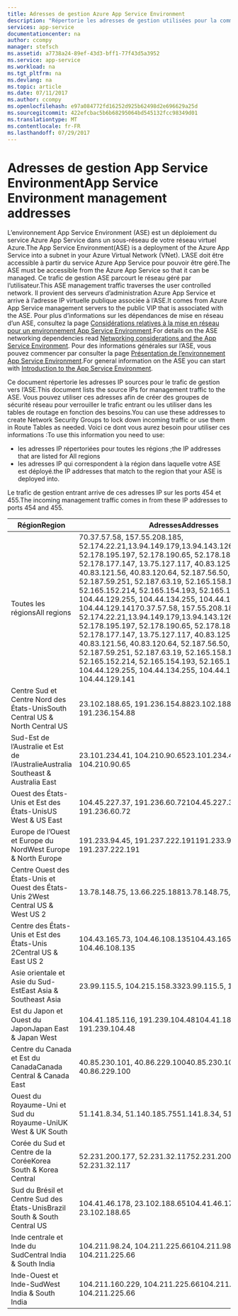 ```yaml
---
title: Adresses de gestion Azure App Service Environment
description: "Répertorie les adresses de gestion utilisées pour la commande d’un environnement App Service"
services: app-service
documentationcenter: na
author: ccompy
manager: stefsch
ms.assetid: a7738a24-89ef-43d3-bff1-77f43d5a3952
ms.service: app-service
ms.workload: na
ms.tgt_pltfrm: na
ms.devlang: na
ms.topic: article
ms.date: 07/11/2017
ms.author: ccompy
ms.openlocfilehash: e97a084772fd16252d925b62498d2e696629a25d
ms.sourcegitcommit: 422efcbac5b6b68295064bd545132fcc98349d01
ms.translationtype: MT
ms.contentlocale: fr-FR
ms.lasthandoff: 07/29/2017
---
```

# <a name="app-service-environment-management-addresses"></a><span data-ttu-id="b7767-103">Adresses de gestion App Service Environment</span><span class="sxs-lookup"><span data-stu-id="b7767-103">App Service Environment management addresses</span></span>

<span data-ttu-id="b7767-104">L’environnement App Service Environment (ASE) est un déploiement du service Azure App Service dans un sous-réseau de votre réseau virtuel Azure.</span><span class="sxs-lookup"><span data-stu-id="b7767-104">The App Service Environment(ASE) is a deployment of the Azure App Service into a subnet in your Azure Virtual Network (VNet).</span></span>  <span data-ttu-id="b7767-105">L’ASE doit être accessible à partir du service Azure App Service pour pouvoir être géré.</span><span class="sxs-lookup"><span data-stu-id="b7767-105">The ASE must be accessible from the Azure App Service so that it can be managed.</span></span>  <span data-ttu-id="b7767-106">Ce trafic de gestion ASE parcourt le réseau géré par l’utilisateur.</span><span class="sxs-lookup"><span data-stu-id="b7767-106">This ASE management traffic traverses the user controlled network.</span></span>  <span data-ttu-id="b7767-107">Il provient des serveurs d’administration Azure App Service et arrive à l’adresse IP virtuelle publique associée à l’ASE.</span><span class="sxs-lookup"><span data-stu-id="b7767-107">It comes from Azure App Service management servers to the public VIP that is associated with the ASE.</span></span>  <span data-ttu-id="b7767-108">Pour plus d’informations sur les dépendances de mise en réseau d’un ASE, consultez la page [Considérations relatives à la mise en réseau pour un environnement App Service Environment][networking].</span><span class="sxs-lookup"><span data-stu-id="b7767-108">For details on the ASE networking dependencies read [Networking considerations and the App Service Environment][networking].</span></span>  <span data-ttu-id="b7767-109">Pour des informations générales sur l’ASE, vous pouvez commencer par consulter la page [Présentation de l’environnement App Service Environment][intro].</span><span class="sxs-lookup"><span data-stu-id="b7767-109">For general information on the ASE you can start with [Introduction to the App Service Environment][intro].</span></span>

<span data-ttu-id="b7767-110">Ce document répertorie les adresses IP sources pour le trafic de gestion vers l’ASE.</span><span class="sxs-lookup"><span data-stu-id="b7767-110">This document lists the source IPs for management traffic to the ASE.</span></span> <span data-ttu-id="b7767-111">Vous pouvez utiliser ces adresses afin de créer des groupes de sécurité réseau pour verrouiller le trafic entrant ou les utiliser dans les tables de routage en fonction des besoins.</span><span class="sxs-lookup"><span data-stu-id="b7767-111">You can use these addresses to create Network Security Groups to lock down incoming traffic or use them in Route Tables as needed.</span></span>  <span data-ttu-id="b7767-112">Voici ce dont vous aurez besoin pour utiliser ces informations :</span><span class="sxs-lookup"><span data-stu-id="b7767-112">To use this information you need to use:</span></span>

* <span data-ttu-id="b7767-113">les adresses IP répertoriées pour toutes les régions ;</span><span class="sxs-lookup"><span data-stu-id="b7767-113">the IP addresses that are listed for All regions</span></span>
* <span data-ttu-id="b7767-114">les adresses IP qui correspondent à la région dans laquelle votre ASE est déployé.</span><span class="sxs-lookup"><span data-stu-id="b7767-114">the IP addresses that match to the region that your ASE is deployed into.</span></span>

<span data-ttu-id="b7767-115">Le trafic de gestion entrant arrive de ces adresses IP sur les ports 454 et 455.</span><span class="sxs-lookup"><span data-stu-id="b7767-115">The incoming management traffic comes in from these IP addresses to ports 454 and 455.</span></span>

| <span data-ttu-id="b7767-116">Région</span><span class="sxs-lookup"><span data-stu-id="b7767-116">Region</span></span> | <span data-ttu-id="b7767-117">Adresses</span><span class="sxs-lookup"><span data-stu-id="b7767-117">Addresses</span></span> |
|--------|-----------|
| <span data-ttu-id="b7767-118">Toutes les régions</span><span class="sxs-lookup"><span data-stu-id="b7767-118">All regions</span></span> | <span data-ttu-id="b7767-119">70.37.57.58, 157.55.208.185, 52.174.22.21,13.94.149.179,13.94.143.126,13.94.141.115, 52.178.195.197, 52.178.190.65, 52.178.184.149, 52.178.177.147, 13.75.127.117, 40.83.125.161, 40.83.121.56, 40.83.120.64, 52.187.56.50, 52.187.63.37, 52.187.59.251, 52.187.63.19, 52.165.158.140, 52.165.152.214, 52.165.154.193, 52.165.153.122, 104.44.129.255, 104.44.134.255, 104.44.129.243, 104.44.129.141</span><span class="sxs-lookup"><span data-stu-id="b7767-119">70.37.57.58, 157.55.208.185, 52.174.22.21,13.94.149.179,13.94.143.126,13.94.141.115, 52.178.195.197, 52.178.190.65, 52.178.184.149, 52.178.177.147, 13.75.127.117, 40.83.125.161, 40.83.121.56, 40.83.120.64, 52.187.56.50, 52.187.63.37, 52.187.59.251, 52.187.63.19, 52.165.158.140, 52.165.152.214, 52.165.154.193, 52.165.153.122, 104.44.129.255, 104.44.134.255, 104.44.129.243, 104.44.129.141</span></span> |
| <span data-ttu-id="b7767-120">Centre Sud et Centre Nord des États-Unis</span><span class="sxs-lookup"><span data-stu-id="b7767-120">South Central US & North Central US</span></span> | <span data-ttu-id="b7767-121">23.102.188.65, 191.236.154.88</span><span class="sxs-lookup"><span data-stu-id="b7767-121">23.102.188.65, 191.236.154.88</span></span> |
| <span data-ttu-id="b7767-122">Sud-Est de l’Australie et Est de l’Australie</span><span class="sxs-lookup"><span data-stu-id="b7767-122">Australia Southeast & Australia East</span></span> | <span data-ttu-id="b7767-123">23.101.234.41, 104.210.90.65</span><span class="sxs-lookup"><span data-stu-id="b7767-123">23.101.234.41, 104.210.90.65</span></span> |
| <span data-ttu-id="b7767-124">Ouest des États-Unis et Est des États-Unis</span><span class="sxs-lookup"><span data-stu-id="b7767-124">US West & US East</span></span> | <span data-ttu-id="b7767-125">104.45.227.37, 191.236.60.72</span><span class="sxs-lookup"><span data-stu-id="b7767-125">104.45.227.37, 191.236.60.72</span></span> |
| <span data-ttu-id="b7767-126">Europe de l’Ouest et Europe du Nord</span><span class="sxs-lookup"><span data-stu-id="b7767-126">West Europe & North Europe</span></span> | <span data-ttu-id="b7767-127">191.233.94.45, 191.237.222.191</span><span class="sxs-lookup"><span data-stu-id="b7767-127">191.233.94.45, 191.237.222.191</span></span> |
| <span data-ttu-id="b7767-128">Centre Ouest des États-Unis et Ouest des États-Unis 2</span><span class="sxs-lookup"><span data-stu-id="b7767-128">West Central US & West US 2</span></span> | <span data-ttu-id="b7767-129">13.78.148.75, 13.66.225.188</span><span class="sxs-lookup"><span data-stu-id="b7767-129">13.78.148.75, 13.66.225.188</span></span> |
| <span data-ttu-id="b7767-130">Centre des États-Unis et Est des États-Unis 2</span><span class="sxs-lookup"><span data-stu-id="b7767-130">Central US & East US 2</span></span> | <span data-ttu-id="b7767-131">104.43.165.73, 104.46.108.135</span><span class="sxs-lookup"><span data-stu-id="b7767-131">104.43.165.73, 104.46.108.135</span></span> |
| <span data-ttu-id="b7767-132">Asie orientale et Asie du Sud-Est</span><span class="sxs-lookup"><span data-stu-id="b7767-132">East Asia & Southeast Asia</span></span> | <span data-ttu-id="b7767-133">23.99.115.5, 104.215.158.33</span><span class="sxs-lookup"><span data-stu-id="b7767-133">23.99.115.5, 104.215.158.33</span></span> |
| <span data-ttu-id="b7767-134">Est du Japon et Ouest du Japon</span><span class="sxs-lookup"><span data-stu-id="b7767-134">Japan East & Japan West</span></span> | <span data-ttu-id="b7767-135">104.41.185.116, 191.239.104.48</span><span class="sxs-lookup"><span data-stu-id="b7767-135">104.41.185.116, 191.239.104.48</span></span> |
| <span data-ttu-id="b7767-136">Centre du Canada et Est du Canada</span><span class="sxs-lookup"><span data-stu-id="b7767-136">Canada Central & Canada East</span></span> | <span data-ttu-id="b7767-137">40.85.230.101, 40.86.229.100</span><span class="sxs-lookup"><span data-stu-id="b7767-137">40.85.230.101, 40.86.229.100</span></span> |
| <span data-ttu-id="b7767-138">Ouest du Royaume-Uni et Sud du Royaume-Uni</span><span class="sxs-lookup"><span data-stu-id="b7767-138">UK West & UK South</span></span> | <span data-ttu-id="b7767-139">51.141.8.34, 51.140.185.75</span><span class="sxs-lookup"><span data-stu-id="b7767-139">51.141.8.34, 51.140.185.75</span></span> |
| <span data-ttu-id="b7767-140">Corée du Sud et Centre de la Corée</span><span class="sxs-lookup"><span data-stu-id="b7767-140">Korea South & Korea Central</span></span> | <span data-ttu-id="b7767-141">52.231.200.177, 52.231.32.117</span><span class="sxs-lookup"><span data-stu-id="b7767-141">52.231.200.177, 52.231.32.117</span></span> |
| <span data-ttu-id="b7767-142">Sud du Brésil et Centre Sud des États-Unis</span><span class="sxs-lookup"><span data-stu-id="b7767-142">Brazil South & South Central US</span></span>| <span data-ttu-id="b7767-143">104.41.46.178, 23.102.188.65</span><span class="sxs-lookup"><span data-stu-id="b7767-143">104.41.46.178, 23.102.188.65</span></span> |
| <span data-ttu-id="b7767-144">Inde centrale et Inde du Sud</span><span class="sxs-lookup"><span data-stu-id="b7767-144">Central India & South India</span></span> | <span data-ttu-id="b7767-145">104.211.98.24, 104.211.225.66</span><span class="sxs-lookup"><span data-stu-id="b7767-145">104.211.98.24, 104.211.225.66</span></span> |
| <span data-ttu-id="b7767-146">Inde-Ouest et Inde-Sud</span><span class="sxs-lookup"><span data-stu-id="b7767-146">West India & South India</span></span> | <span data-ttu-id="b7767-147">104.211.160.229, 104.211.225.66</span><span class="sxs-lookup"><span data-stu-id="b7767-147">104.211.160.229, 104.211.225.66</span></span> |


<!-- LINKS -->
[networking]: ./network-info.md
[intro]: ./intro.md
